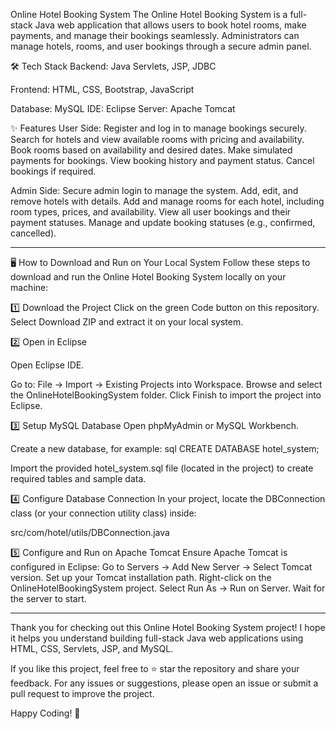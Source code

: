 Online Hotel Booking System
The Online Hotel Booking System is a full-stack Java web application that allows users to book hotel rooms, make payments, and manage their bookings seamlessly. Administrators can manage hotels, rooms, and user bookings through a secure admin panel.

🛠️ Tech Stack
Backend: Java Servlets, JSP, JDBC

Frontend: HTML, CSS, Bootstrap, JavaScript

Database: MySQL
IDE: Eclipse
Server: Apache Tomcat

✨ Features
User Side:
Register and log in to manage bookings securely.
Search for hotels and view available rooms with pricing and availability.
Book rooms based on availability and desired dates.
Make simulated payments for bookings.
View booking history and payment status.
Cancel bookings if required.

Admin Side:
Secure admin login to manage the system.
Add, edit, and remove hotels with details.
Add and manage rooms for each hotel, including room types, prices, and availability.
View all user bookings and their payment statuses.
Manage and update booking statuses (e.g., confirmed, cancelled).

********************************************************************************************************

🖥️ How to Download and Run on Your Local System
Follow these steps to download and run the Online Hotel Booking System locally on your machine:

1️⃣ Download the Project
Click on the green Code button on this repository.
Select Download ZIP and extract it on your local system.

2️⃣ Open in Eclipse

Open Eclipse IDE.

Go to:
File → Import → Existing Projects into Workspace.
Browse and select the OnlineHotelBookingSystem folder.
Click Finish to import the project into Eclipse.

3️⃣ Setup MySQL Database
Open phpMyAdmin or MySQL Workbench.

Create a new database, for example:
sql
CREATE DATABASE hotel_system;

Import the provided hotel_system.sql file (located in the project) to create required tables and sample data.

4️⃣ Configure Database Connection
In your project, locate the DBConnection class (or your connection utility class) inside:

src/com/hotel/utils/DBConnection.java

5️⃣ Configure and Run on Apache Tomcat
Ensure Apache Tomcat is configured in Eclipse:
Go to Servers → Add New Server → Select Tomcat version.
Set up your Tomcat installation path.
Right-click on the OnlineHotelBookingSystem project.
Select Run As → Run on Server.
Wait for the server to start.

********************************************************************************************************

Thank you for checking out this Online Hotel Booking System project!
I hope it helps you understand building full-stack Java web applications using HTML, CSS, Servlets, JSP, and MySQL.

If you like this project, feel free to ⭐ star the repository and share your feedback.
For any issues or suggestions, please open an issue or submit a pull request to improve the project.

Happy Coding! 🚀
